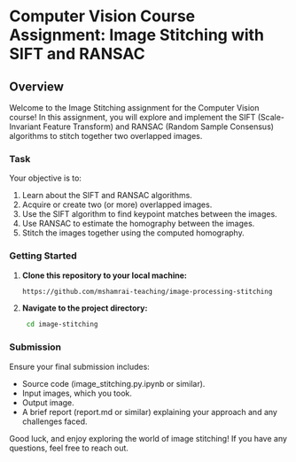 # Computer Vision Course Assignment: Image Stitching with SIFT and RANSAC

## Overview

Welcome to the Image Stitching assignment for the Computer Vision course! In this assignment, you will explore and implement the SIFT (Scale-Invariant Feature Transform) and RANSAC (Random Sample Consensus) algorithms to stitch together two overlapped images.

### Task

Your objective is to:

1. Learn about the SIFT and RANSAC algorithms.
2. Acquire or create two (or more) overlapped images.
3. Use the SIFT algorithm to find keypoint matches between the images.
4. Use RANSAC to estimate the homography between the images.
5. Stitch the images together using the computed homography.

### Getting Started

1. **Clone this repository to your local machine:**

   ```bash
   https://github.com/mshamrai-teaching/image-processing-stitching
   ```
2. **Navigate to the project directory:**
    ```bash
     cd image-stitching
    ```

### Submission
Ensure your final submission includes:
* Source code (image_stitching.py\.ipynb or similar).
* Input images, which you took.
* Output image.
* A brief report (report.md or similar) explaining your approach and any challenges faced.


Good luck, and enjoy exploring the world of image stitching! If you have any questions, feel free to reach out.

